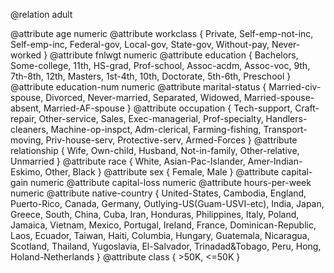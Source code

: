 @relation adult

@attribute age numeric
@attribute workclass { Private, Self-emp-not-inc, Self-emp-inc, Federal-gov, Local-gov, State-gov, Without-pay, Never-worked }
@attribute fnlwgt numeric
@attribute education { Bachelors, Some-college, 11th, HS-grad, Prof-school, Assoc-acdm, Assoc-voc, 9th, 7th-8th, 12th, Masters, 1st-4th, 10th, Doctorate, 5th-6th, Preschool }
@attribute education-num numeric
@attribute marital-status { Married-civ-spouse, Divorced, Never-married, Separated, Widowed, Married-spouse-absent, Married-AF-spouse }
@attribute occupation { Tech-support, Craft-repair, Other-service, Sales, Exec-managerial, Prof-specialty, Handlers-cleaners, Machine-op-inspct, Adm-clerical, Farming-fishing, Transport-moving, Priv-house-serv, Protective-serv, Armed-Forces }
@attribute relationship { Wife, Own-child, Husband, Not-in-family, Other-relative, Unmarried }
@attribute race { White, Asian-Pac-Islander, Amer-Indian-Eskimo, Other, Black }
@attribute sex { Female, Male }
@attribute capital-gain numeric
@attribute capital-loss numeric
@attribute hours-per-week numeric
@attribute native-country { United-States, Cambodia, England, Puerto-Rico, Canada, Germany, Outlying-US(Guam-USVI-etc), India, Japan, Greece, South, China, Cuba, Iran, Honduras, Philippines, Italy, Poland, Jamaica, Vietnam, Mexico, Portugal, Ireland, France, Dominican-Republic, Laos, Ecuador, Taiwan, Haiti, Columbia, Hungary, Guatemala, Nicaragua, Scotland, Thailand, Yugoslavia, El-Salvador, Trinadad&Tobago, Peru, Hong, Holand-Netherlands }
@attribute class { >50K, <=50K }
